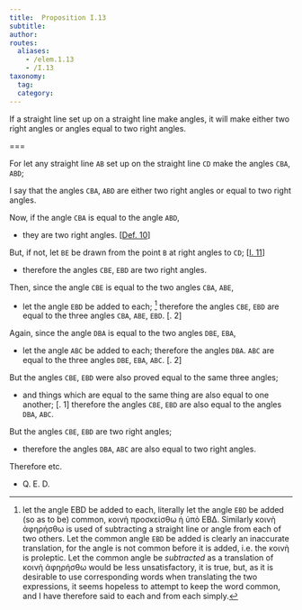 ```yaml
---
title:  Proposition I.13
subtitle:
author:
routes:
  aliases:
    - /elem.1.13
    - /I.13
taxonomy:
  tag:
  category:
---
```


If a straight line set up on a straight line make angles, it will make either two right angles or angles equal to two right angles.

===

For let any straight line `AB` set up on the straight line `CD` make the angles `CBA`, `ABD`;

I say that the angles `CBA`, `ABD` are either two right angles or equal to two right angles. 


Now, if the angle `CBA` is equal to the angle `ABD`, 

- they are two right angles. [<a href="/elem.1.def.10">Def. 10</a>]

But, if not, let `BE` be drawn from the point `B` at right angles to `CD`; [<a href="/elem.1.11">I. 11</a>] 

- therefore the angles `CBE`, `EBD` are two right angles.

Then, since the angle `CBE` is equal to the two angles `CBA`, `ABE`, 

- let the angle `EBD` be added to each; [^I.13:1] therefore the angles `CBE`, `EBD` are equal to the three angles `CBA`, `ABE`, `EBD`. [<title>C. N</title>. 2]

Again, since the angle `DBA` is equal to the two angles `DBE`, `EBA`, 

- let the angle `ABC` be added to each; therefore the angles `DBA`. `ABC` are equal to the three angles `DBE`, `EBA`, `ABC`. [<title>C. N</title>. 2]

But the angles `CBE`, `EBD` were also proved equal to the same three angles; 

- and things which are equal to the same thing are also equal to one another; [<title>C. N</title>. 1] therefore the angles `CBE`, `EBD` are also equal to the angles `DBA`, `ABC`.

But the angles `CBE`, `EBD` are two right angles; 

- therefore the angles `DBA`, `ABC` are also equal to two right angles.

Therefore etc.

- Q. E. D.

[^I.13:1]: let the angle EBD be added to each,
    literally <quote>let the angle `EBD` be added (so as to be) common,</quote> <foreign lang="greek">κοινὴ προσκείσθω ἡ ὑπὸ ΕΒΔ</foreign>. Similarly <foreign lang="greek">κοινὴ ἀφηρήσθω</foreign> is used of subtracting a straight line or angle from each of two others. <quote>Let the common angle `EBD` be added</quote> is clearly an inaccurate translation, for the angle is not common before it is added, i.e. the <foreign lang="greek">κοινὴ</foreign> is proleptic. <quote>Let the common angle be <em>subtracted</em></quote> as a translation of <foreign lang="greek">κοινὴ ἀφηρήσθω</foreign> would be less unsatisfactory, it is true, but, as it is desirable to use corresponding words when translating the two expressions, it seems hopeless to attempt to keep the word <quote>common,</quote> and I have therefore said <quote>to each</quote> and <quote>from each</quote> simply.

